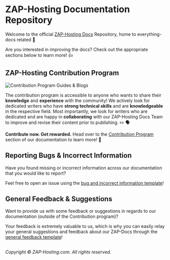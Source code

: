 # ZAP-Hosting Documentation Repository
Welcome to the official [ZAP-Hosting Docs](https://zap-hosting.com/guides) Repository, home to everything-docs related 👋

Are you interested in improving the docs? Check out the appropriate sections below to learn more! 👍

## ZAP-Hosting Contribution Program

![Contribution Program Guides & Blogs](https://github.com/zaphosting/docs/assets/42719082/56c0d6e1-75f9-4dec-825b-64c562eccabe)

The contribution program is accessible to anyone who wants to share their **knowledge** and **experience** with the community! We actively look for dedicated writers who have **strong technical skills** and are **knowledgeable** in the respective field.  Most importantly, we look for writers who are dedicated and are happy in **collaborating** with our ZAP-Hosting Docs Team to improve and revise their content prior to publishing. ✏️ 🗣️

**Contribute now. Get rewarded.** Head over to the [Contribution Program](https://zap-hosting.com/guides/docs/contribution-introduction) section of our documentation to learn more! 🚀

## Reporting Bugs & Incorrect Information
Have you found missing or incorrect information across our documentation that you would like to report?

Feel free to open an issue using the [bug and incorrect information template](https://github.com/zaphosting/docs/issues/new/choose)!

## General Feedback & Suggestions
Want to provide us with some feedback or suggestions in regards to our documentation (outside of the Contribution program)?

Your feedback is extremely valuable to us, which is why you can easily relay your general suggestions and feedback about our ZAP-Docs through the [general feedback template](https://github.com/zaphosting/docs/issues/new/choose)!

##

<i>Copyright © ZAP-Hosting.com. All rights reserved.</i>
